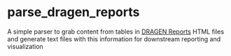 # parse_dragen_reports
A simple parser to grab content from tables in [DRAGEN Reports](https://help.dragen.illumina.com/product-guides/dragen-v4.3/dragen-reports) HTML files
and generate text files with this information for downstream reporting and visualization
